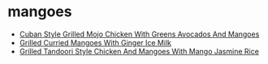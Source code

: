 # mangoes

 * [Cuban Style Grilled Mojo Chicken With Greens Avocados And Mangoes](index/c/cuban-style-grilled-mojo-chicken-with-greens-avocados-and-mangoes-4267.json)
 * [Grilled Curried Mangoes With Ginger Ice Milk](index/g/grilled-curried-mangoes-with-ginger-ice-milk-51202010.json)
 * [Grilled Tandoori Style Chicken And Mangoes With Mango Jasmine Rice](index/g/grilled-tandoori-style-chicken-and-mangoes-with-mango-jasmine-rice-238223.json)
